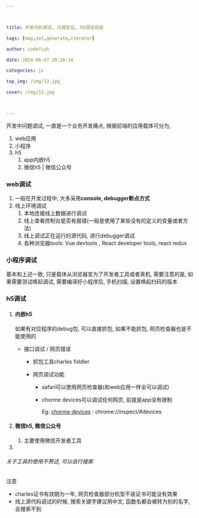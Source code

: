 ```yaml
---



title: 开发代码调试, 问题定位, h5调试总结

tags: [map,set,generate,iterator]

author: codefish

date: 2024-06-07 20:20:34

categories: js

top_img: /img/13.jpg

cover: /img/13.jpg



---
```


开发中问题调试, 一直是一个业务开发痛点, 根据前端的应用载体可分为, 

1. web应用
2. 小程序
3. h5
   1. app内嵌h5
   2. 微信h5 | 微信公众号

### web调试

1. 一般在开发过程中, 大多采用**console, debugger断点方式**
2. 线上环境调试
   1. 本地连接线上数据进行调试
   2. 线上查看控制台是否有报错(一般是使用了某些没有的定义的变量或者方法)
   3. 线上调试正在运行的源代码, 进行debugger调试
   4. 各种浏览器tools: Vue devtools , React developer tools, react redux 



### 小程序调试

基本和上述一致,  只是载体从浏览器变为了开发者工具或者真机, 需要注意的是,  如果需要测试唤起调试, 需要编译好小程序后, 手机扫描, 设置唤起扫码的版本



### h5调试

1. #### 内嵌h5

   如果有对应程序的debug包, 可以直接抓包, 如果不能抓包, 网页检查器也是不能使用的

   - 接口调试 / 网页错误

     - 抓包工具charles fiddler

     - 网页调试功能 

       - safari可以使用网页检查器(和web应用一样全可以调试)

       - chorme devices可以调试任何网页, 前提是app没有限制 

         Eg: [chorme devices](chrome://inspect/#devices) : chrome://inspect/#devices

2. #### 微信h5, 微信公众号

   1. 主要使用微信开发者工具

3. 





###### 关于工具的使用不赘述, 可以自行搜索

注意

- charles证书有效期为一年, 网页检查器部分机型不装证书可能没有效果
- 线上源代码调试的时候, 搜索关键字建议用中文, 函数名都会被转为别的名字, 会搜索不到









